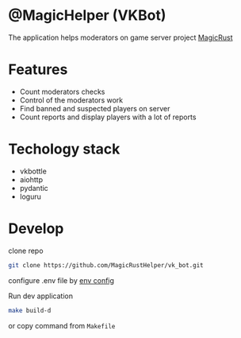 # @MagicHelper (VKBot)

The application helps moderators on game server project [MagicRust](https://vk.com/magicowrust)  

# Features
* Count moderators checks
* Control of the moderators work
* Find banned and suspected players on server
* Count reports and display players with a lot of reports

# Techology stack
* vkbottle
* aiohttp
* pydantic
* loguru

# Develop 

clone repo

```bash
git clone https://github.com/MagicRustHelper/vk_bot.git
```

configure .env file by [env config](/ENV.md)

Run dev application
```bash
make build-d
```

or copy command from `Makefile`

